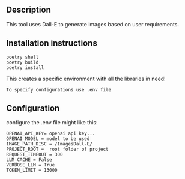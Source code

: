 ## Description

This tool uses Dall-E to generate images based on user requirements. 

## Installation instructions


```pip install poetry
poetry shell
poetry build
poetry install
```




This creates a specific environment with all the libraries in need!

``` To specify configurations use .env file ```

## Configuration
configure the .env file might like this:

```
OPENAI_API_KEY= openai api key...
OPENAI_MODEL = model to be used
IMAGE_PATH_DISC = /ImagesDall-E/
PROJECT_ROOT =  root folder of project
REQUEST_TIMEOUT = 300
LLM_CACHE = False
VERBOSE_LLM = True
TOKEN_LIMIT = 13000
```

